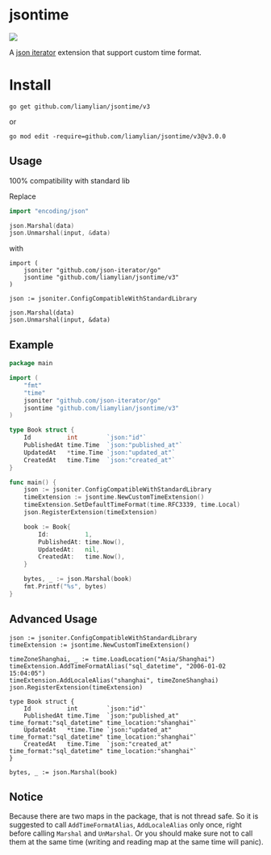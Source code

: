 # jsontime

![](https://github.com/yatzek/jsontime/workflows/Test/badge.svg)

A [json iterator](https://github.com/json-iterator/go) extension that support custom time format.

# Install

`go get github.com/liamylian/jsontime/v3`

or

`go mod edit -require=github.com/liamylian/jsontime/v3@v3.0.0`

## Usage

100% compatibility with standard lib

Replace

```go
import "encoding/json"

json.Marshal(data)
json.Unmarshal(input, &data)
```

with

```
import (
    jsoniter "github.com/json-iterator/go"
    jsontime "github.com/liamylian/jsontime/v3"
)

json := jsoniter.ConfigCompatibleWithStandardLibrary

json.Marshal(data)
json.Unmarshal(input, &data)
```

## Example

```go
package main

import (
	"fmt"
	"time"
	jsoniter "github.com/json-iterator/go"
	jsontime "github.com/liamylian/jsontime/v3"
)

type Book struct {
	Id          int        `json:"id"`
	PublishedAt time.Time  `json:"published_at"`
	UpdatedAt   *time.Time `json:"updated_at"`
	CreatedAt   time.Time  `json:"created_at"`
}

func main() {
	json := jsoniter.ConfigCompatibleWithStandardLibrary
	timeExtension := jsontime.NewCustomTimeExtension()
	timeExtension.SetDefaultTimeFormat(time.RFC3339, time.Local)
	json.RegisterExtension(timeExtension)

	book := Book{
		Id:          1,
		PublishedAt: time.Now(),
		UpdatedAt:   nil,
		CreatedAt:   time.Now(),
	}

	bytes, _ := json.Marshal(book)
	fmt.Printf("%s", bytes)
}
```

## Advanced Usage

```
json := jsoniter.ConfigCompatibleWithStandardLibrary
timeExtension := jsontime.NewCustomTimeExtension()

timeZoneShanghai, _ := time.LoadLocation("Asia/Shanghai")
timeExtension.AddTimeFormatAlias("sql_datetime", "2006-01-02 15:04:05")
timeExtension.AddLocaleAlias("shanghai", timeZoneShanghai)
json.RegisterExtension(timeExtension)

type Book struct {
    Id          int        `json:"id"`
    PublishedAt time.Time  `json:"published_at" time_format:"sql_datetime" time_location:"shanghai"`
    UpdatedAt   *time.Time `json:"updated_at" time_format:"sql_datetime" time_location:"shanghai"`
    CreatedAt   time.Time  `json:"created_at" time_format:"sql_datetime" time_location:"shanghai"`
}

bytes, _ := json.Marshal(book)
```

## Notice

Because there are two maps in the package, that is not thread safe. So it is suggested to call `AddTimeFormatAlias`,
`AddLocaleAlias` only once, right before calling `Marshal` and `UnMarshal`. Or you should make sure not to call them at
the same time (writing and reading map at the same time will panic).

